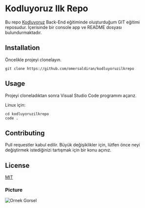 # Kodluyoruz Ilk Repo
Bu repo [Kodluyoruz](https://www.kodluyoruz.org/) Back-End eğitiminde oluşturduğum GIT eğitimi reposudur. İçerisinde bir console app ve README dosyası bulundurmaktadır.

## Installation

Öncelikle projeyi clonelayın.

```
git clone https://github.com/omersaldiran/kodluyoruzilkrepo
```

## Usage

Projeyi cloneladıktan sonra Visual Studio Code programını açarız.

Linux için:

```
cd kodluyoruzilkrepo
code .
```

## Contributing

Pull requestler kabul edilir. Büyük değişiklikler için, lütfen önce neyi değiştirmek istediğinizi tartışmak için bir konu açınız.

## License

[MIT](https://opensource.org/licenses/MIT)

### Picture

![Ornek Gorsel](http://kokut.com/wp-content/uploads/2017/04/Sea-View-Hut1-1.jpg)